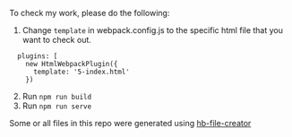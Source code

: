 To check my work, please do the following:

1. Change `template` in webpack.config.js to the specific html file that you want to check out.

```
  plugins: [
    new HtmlWebpackPlugin({
      template: '5-index.html'
    })
```

2. Run `npm run build`
3. Run `npm run serve`

Some or all files in this repo were generated using [hb-file-creator](https://github.com/tieje/hb-file-creator)
